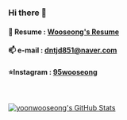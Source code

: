 ### Hi there 👋


#### 📜 Resume : [Wooseong's Resume](https://www.notion.so/Wooseong-Yoon-07f5fac1aedd47aa9da1f1560c9ae698)

#### 📫 e-mail : dntjd851@naver.com  

#### ⭐Instagram : [95wooseong](https://www.instagram.com/95wooseong/)

</br>

<p align="">
<!--<a href="https://github.com/yoonwooseong/yoonwooseong">
  <img src="https://github-readme-stats.vercel.app/api/top-langs/?username=yoonwooseong&hide=html" />
</a>-->
<a href="https://github.com/yoonwooseong/yoonwooseong">
  <img src="https://github-readme-stats.vercel.app/api?username=yoonwooseong&show_icons=true&line_height=40&count_private=true&hide=contribs" alt="yoonwooseong's GitHub Stats" />
</a>
</p>

<!--
**yoonwooseong/yoonwooseong** is a ✨ _special_ ✨ repository because its `README.md` (this file) appears on your GitHub profile.

Here are some ideas to get you started:

- 🔭 I’m currently working on ...
- 🌱 I’m currently learning ...
- 👯 I’m looking to collaborate on ...
- 🤔 I’m looking for help with ...
- 💬 Ask me about ...
- 📫 How to reach me: ...
- 😄 Pronouns: ...
- ⚡ Fun fact: ...
-->
